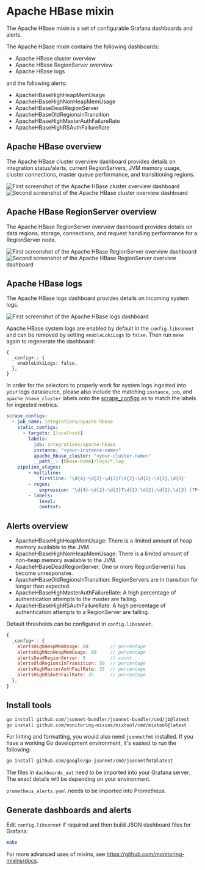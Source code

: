 # Apache HBase mixin

The Apache HBase mixin is a set of configurable Grafana dashboards and alerts.

The Apache HBase mixin contains the following dashboards:

- Apache HBase cluster overview
- Apache HBase RegionServer overview
- Apache HBase logs

and the following alerts:

- ApacheHBaseHighHeapMemUsage
- ApacheHBaseHighNonHeapMemUsage
- ApacheHBaseDeadRegionServer
- ApacheHBaseOldRegionsInTransition
- ApacheHBaseHighMasterAuthFailureRate
- ApacheHBaseHighRSAuthFailureRate

## Apache HBase overview
The Apache HBase cluster overview dashboard provides details on integration status/alerts, current RegionServers, JVM memory usage, cluster connections, master queue performance, and transitioning regions.

![First screenshot of the Apache HBase cluster overview dashboard](https://storage.googleapis.com/grafanalabs-integration-assets/apache-hbase/screenshots/apache_hbase_cluster_overview_1.png)
![Second screenshot of the Apache HBase cluster overview dashboard](https://storage.googleapis.com/grafanalabs-integration-assets/apache-hbase/screenshots/apache_hbase_cluster_overview_2.png)

## Apache HBase RegionServer overview
The Apache HBase RegionServer overview dashboard provides details on data regions, storage, connections, and request handling performance for a RegionServer node.

![First screenshot of the Apache HBase RegionServer overview dashboard](https://storage.googleapis.com/grafanalabs-integration-assets/apache-hbase/screenshots/apache_hbase_region_server_overview_1.png)
![Second screenshot of the Apache HBase RegionServer overview dashboard](https://storage.googleapis.com/grafanalabs-integration-assets/apache-hbase/screenshots/apache_hbase_region_server_overview_2.png)


## Apache HBase logs
The Apache HBase logs dashboard provides details on incoming system logs.

![First screenshot of the Apache HBase logs dashboard](https://storage.googleapis.com/grafanalabs-integration-assets/apache-hbase/screenshots/apache_hbase_logs_1.png)

Apache HBase system logs are enabled by default in the `config.libsonnet` and can be removed by setting `enableLokiLogs` to `false`. Then run `make` again to regenerate the dashboard:

```
{
  _config+:: {
    enableLokiLogs: false,
  },
}
```

In order for the selectors to properly work for system logs ingested into your logs datasource, please also include the matching `instance`, `job`, and `apache_hbase_cluster` labels onto the [scrape_configs](https://grafana.com/docs/loki/latest/clients/promtail/configuration/#scrape_configs) as to match the labels for ingested metrics.

```yaml
scrape_configs:
  - job_name: integrations/apache-hbase
    static_configs:
      - targets: [localhost]
        labels:
          job: integrations/apache-hbase
          instance: "<your-instance-name>"
          apache_hbase_cluster: "<your-cluster-name>"
          __path__: {hbase-home}/logs/*.log
    pipeline_stages:
        - multiline:
            firstline: '\d{4}-\d{2}-\d{2}T\d{2}:\d{2}:\d{2},\d{3}'
        - regex:
            expression: '\d{4}-\d{2}-\d{2}T\d{2}:\d{2}:\d{2},\d{3} (?P<level>\w+)  \[(?P<context>.*)\] (?P<message>(?s:.*))$'
        - labels:
            level:
            context:
```

## Alerts overview

- ApacheHBaseHighHeapMemUsage: There is a limited amount of heap memory available to the JVM.
- ApacheHBaseHighNonHeapMemUsage: There is a limited amount of non-heap memory available to the JVM.
- ApacheHBaseDeadRegionServer: One or more RegionServer(s) has become unresponsive.
- ApacheHBaseOldRegionsInTransition: RegionServers are in transition for longer than expected.
- ApacheHBaseHighMasterAuthFailureRate: A high percentage of authentication attempts to the master are failing.
- ApacheHBaseHighRSAuthFailureRate: A high percentage of authentication attempts to a RegionServer are failing.

Default thresholds can be configured in `config.libsonnet`.

```js
{
  _config+:: {
    alertsHighHeapMemUsage: 80        // percentage
    alertsHighNonHeapMemUsage: 80     // percentage
    alertsDeadRegionServer: 0         // count
    alertsOldRegionsInTransition: 50  // percentage
    alertsHighMasterAuthFailRate: 35  // percentage
    alertsHighRSAuthFailRate: 35      // percentage
  },
}
```

## Install tools

```bash
go install github.com/jsonnet-bundler/jsonnet-bundler/cmd/jb@latest
go install github.com/monitoring-mixins/mixtool/cmd/mixtool@latest
```

For linting and formatting, you would also need `jsonnetfmt` installed. If you
have a working Go development environment, it's easiest to run the following:

```bash
go install github.com/google/go-jsonnet/cmd/jsonnetfmt@latest
```

The files in `dashboards_out` need to be imported
into your Grafana server. The exact details will be depending on your environment.

`prometheus_alerts.yaml` needs to be imported into Prometheus.

## Generate dashboards and alerts

Edit `config.libsonnet` if required and then build JSON dashboard files for Grafana:

```bash
make
```

For more advanced uses of mixins, see
https://github.com/monitoring-mixins/docs.
